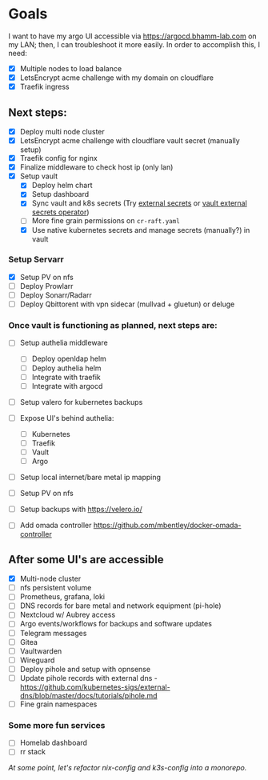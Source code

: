 # Goals
I want to have my argo UI accessible via https://argocd.bhamm-lab.com on my LAN; then, I can troubleshoot it more easily. In order to accomplish this, I need:
- [x] Multiple nodes to load balance
- [x] LetsEncrypt acme challenge with my domain on cloudflare
- [x] Traefik ingress

## Next steps:
- [x] Deploy multi node cluster
- [x] LetsEncrypt acme challenge with cloudflare vault secret (manually setup)
- [x] Traefik config for nginx
- [x] Finalize middleware to check host ip (only lan)
- [x] Setup vault
  - [x] Deploy helm chart
  - [x] Setup dashboard
  - [x] Sync vault and k8s secrets (Try [external secrets](https://github.com/external-secrets/external-secrets) or [vault external secrets operator](https://developer.hashicorp.com/vault/tutorials/kubernetes/vault-secrets-operator))
  - [ ] More fine grain permissions on `cr-raft.yaml`
  - [x] Use native kubernetes secrets and manage secrets (manually?) in vault

### Setup Servarr
- [x] Setup PV on nfs
- [ ] Deploy Prowlarr
- [ ] Deploy Sonarr/Radarr
- [ ] Deploy Qbittorent with vpn sidecar (mullvad + gluetun) or deluge

### Once vault is functioning as planned, next steps are:
- [ ] Setup authelia middleware
  - [ ] Deploy openldap helm
  - [ ] Deploy authelia helm
  - [ ] Integrate with traefik
  - [ ] Integrate with argocd
- [ ] Setup valero for kubernetes backups
- [ ] Expose UI's behind authelia:
  - [ ] Kubernetes
  - [ ] Traefik
  - [ ] Vault
  - [ ] Argo
- [ ] Setup local internet/bare metal ip mapping
- [ ] Setup PV on nfs
- [ ] Setup backups with https://velero.io/
- [ ] Add omada controller https://github.com/mbentley/docker-omada-controller


## After some UI's are accessible
- [x] Multi-node cluster
- [ ] nfs persistent volume
- [ ] Prometheus, grafana, loki
- [ ] DNS records for bare metal and network equipment (pi-hole)
- [ ] Nextcloud w/ Aubrey access
- [ ] Argo events/workflows for backups and software updates
- [ ] Telegram messages
- [ ] Gitea
- [ ] Vaultwarden
- [ ] Wireguard
- [ ] Deploy pihole and setup with opnsense
- [ ] Update pihole records with external dns - https://github.com/kubernetes-sigs/external-dns/blob/master/docs/tutorials/pihole.md
- [ ] Fine grain namespaces

### Some more fun services
- [ ] Homelab dashboard
- [ ] rr stack

*At some point, let's refactor nix-config and k3s-config into a monorepo.*
